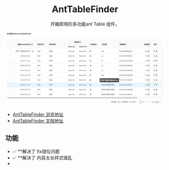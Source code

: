 
<h1 align="center">AntTableFinder</h1>


<div align="center">

  开箱即用的多功能ant Table 组件。
</div>
  
![](https://raw.githubusercontent.com/kuhami/AntTableFinder/master/image/antTable.jpeg)

- [AntTableFinder 浏览地址](https://8yjylx6rn9.codesandbox.io/)
- [AntTableFinder 文档地址](https://codesandbox.io/s/8yjylx6rn9)


## 功能

- :white_check_mark: **解决了 fix错位问题
- :white_check_mark: **解决了 内容太长样式错乱
-
